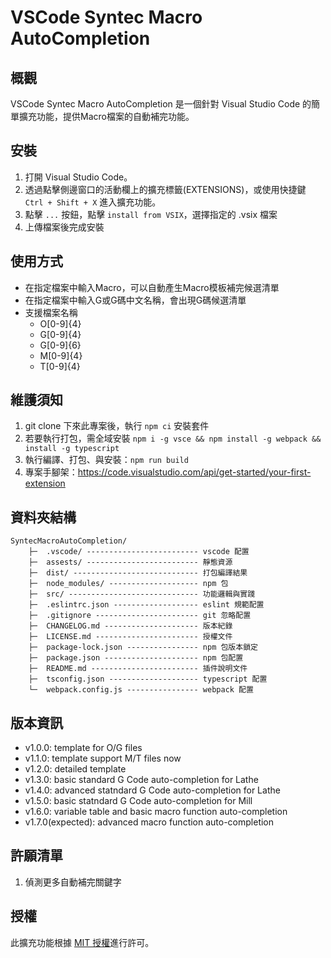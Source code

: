 # VSCode Syntec Macro AutoCompletion

## 概觀

VSCode Syntec Macro AutoCompletion 是一個針對 Visual Studio Code 的簡單擴充功能，提供Macro檔案的自動補完功能。

## 安裝

1. 打開 Visual Studio Code。
2. 透過點擊側邊窗口的活動欄上的擴充標籤(EXTENSIONS)，或使用快捷鍵 `Ctrl + Shift + X` 進入擴充功能。
3. 點擊 `...` 按鈕，點擊 `install from VSIX`，選擇指定的 .vsix 檔案
4. 上傳檔案後完成安裝

## 使用方式

* 在指定檔案中輸入Macro，可以自動產生Macro模板補完候選清單
* 在指定檔案中輸入G或G碼中文名稱，會出現G碼候選清單
* 支援檔案名稱
  * O[0-9]{4}
  * G[0-9]{4}
  * G[0-9]{6}
  * M[0-9]{4}
  * T[0-9]{4}

## 維護須知

1. git clone 下來此專案後，執行 `npm ci` 安裝套件
2. 若要執行打包，需全域安裝 `npm i -g vsce && npm install -g webpack && install -g typescript `
3. 執行編譯、打包、與安裝：`npm run build`
4. 專案手腳架：https://code.visualstudio.com/api/get-started/your-first-extension

## 資料夾結構

```plain
SyntecMacroAutoCompletion/
    ├─  .vscode/ ------------------------- vscode 配置
    ├─  assests/ ------------------------- 靜態資源
    ├─  dist/ ---------------------------- 打包編譯結果
    ├─  node_modules/ -------------------- npm 包
    ├─  src/ ----------------------------- 功能邏輯與實踐
    ├─  .eslintrc.json ------------------- eslint 規範配置
    ├─  .gitignore ----------------------- git 忽略配置
    ├─  CHANGELOG.md --------------------- 版本紀錄
    ├─  LICENSE.md ----------------------- 授權文件
    ├─  package-lock.json ---------------- npm 包版本鎖定
    ├─  package.json --------------------- npm 包配置
    ├─  README.md ------------------------ 插件說明文件
    ├─  tsconfig.json -------------------- typescript 配置
    └─  webpack.config.js ---------------- webpack 配置
```

## 版本資訊
* v1.0.0: template for O/G files
* v1.1.0: template support M/T files now
* v1.2.0: detailed template
* v1.3.0: basic standard G Code auto-completion for Lathe
* v1.4.0: advanced statndard G Code auto-completion for Lathe
* v1.5.0: basic statndard G Code auto-completion for Mill
* v1.6.0: variable table and basic macro function auto-completion
* v1.7.0(expected): advanced macro function auto-completion

## 許願清單

1. 偵測更多自動補完關鍵字

## 授權

此擴充功能根據 [MIT 授權](LICENSE.md)進行許可。
